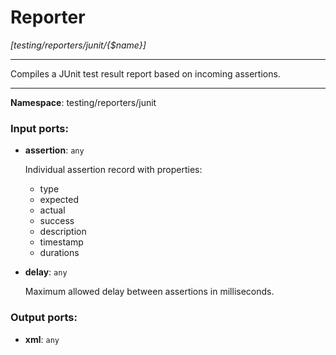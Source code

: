 # Reporter

_[testing/reporters/junit/{$name}]_

---

Compiles a JUnit test result report based on incoming assertions.

---

__Namespace__: testing/reporters/junit

### Input ports:

* __assertion__: ` any `

    Individual assertion record with properties:
    * type
    * expected
    * actual
    * success
    * description
    * timestamp
    * durations


* __delay__: ` any `

    Maximum allowed delay between assertions in milliseconds.

### Output ports:

* __xml__: ` any `

